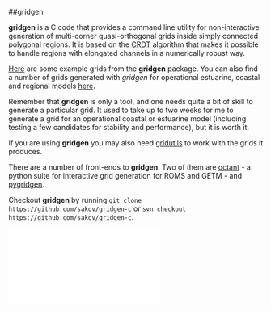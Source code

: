 ##gridgen

**gridgen** is a C code that provides a command line utility for non-interactive generation of multi-corner 
quasi-orthogonal grids inside simply connected polygonal regions. It is based on the 
[CRDT](http://gridgen-c.googlecode.com/files/crdt.pdf) algorithm that makes it possible to handle regions with 
elongated channels in a numerically robust way.

[Here](http://gridgen-c.googlecode.com/files/grid_examples.pdf) are some example grids from the **gridgen** package. You 
can also find a number of grids generated with *gridgen* for operational estuarine, coastal and regional models 
[here](http://code.google.com/p/gridgen-c/downloads/list).

Remember that **gridgen** is only a tool, and one needs quite a bit of skill to generate a particular grid. It used to 
take up to two weeks for me to generate a grid for an operational coastal or estuarine model (including testing a few 
candidates for stability and performance), but it is worth it.

If you are using **gridgen** you may also need [gridutils](https://github.com/sakov/gridutils-c) to work with the grids 
it produces.

There are a number of front-ends to **gridgen**. Two of them are [octant](https://github.com/hetland/octant) - a python 
suite for interactive grid generation for ROMS and GETM - and [pygridgen](https://github.com/hetland/pygridgen).

Checkout **gridgen** by running `git clone https://github.com/sakov/gridgen-c`
or `svn checkout https://github.com/sakov/gridgen-c`.

![Example grid: Fitzroy estuary](fitzroy-portrait.pdf)
